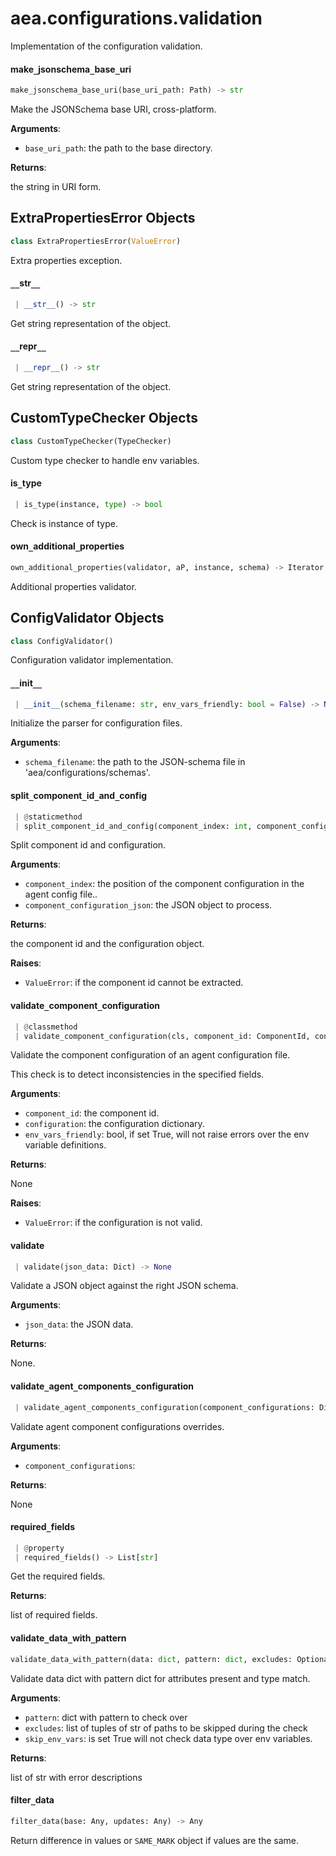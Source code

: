<a name="aea.configurations.validation"></a>
# aea.configurations.validation

Implementation of the configuration validation.

<a name="aea.configurations.validation.make_jsonschema_base_uri"></a>
#### make`_`jsonschema`_`base`_`uri

```python
make_jsonschema_base_uri(base_uri_path: Path) -> str
```

Make the JSONSchema base URI, cross-platform.

**Arguments**:

- `base_uri_path`: the path to the base directory.

**Returns**:

the string in URI form.

<a name="aea.configurations.validation.ExtraPropertiesError"></a>
## ExtraPropertiesError Objects

```python
class ExtraPropertiesError(ValueError)
```

Extra properties exception.

<a name="aea.configurations.validation.ExtraPropertiesError.__str__"></a>
#### `__`str`__`

```python
 | __str__() -> str
```

Get string representation of the object.

<a name="aea.configurations.validation.ExtraPropertiesError.__repr__"></a>
#### `__`repr`__`

```python
 | __repr__() -> str
```

Get string representation of the object.

<a name="aea.configurations.validation.CustomTypeChecker"></a>
## CustomTypeChecker Objects

```python
class CustomTypeChecker(TypeChecker)
```

Custom type checker to handle env variables.

<a name="aea.configurations.validation.CustomTypeChecker.is_type"></a>
#### is`_`type

```python
 | is_type(instance, type) -> bool
```

Check is instance of type.

<a name="aea.configurations.validation.own_additional_properties"></a>
#### own`_`additional`_`properties

```python
own_additional_properties(validator, aP, instance, schema) -> Iterator
```

Additional properties validator.

<a name="aea.configurations.validation.ConfigValidator"></a>
## ConfigValidator Objects

```python
class ConfigValidator()
```

Configuration validator implementation.

<a name="aea.configurations.validation.ConfigValidator.__init__"></a>
#### `__`init`__`

```python
 | __init__(schema_filename: str, env_vars_friendly: bool = False) -> None
```

Initialize the parser for configuration files.

**Arguments**:

- `schema_filename`: the path to the JSON-schema file in 'aea/configurations/schemas'.

<a name="aea.configurations.validation.ConfigValidator.split_component_id_and_config"></a>
#### split`_`component`_`id`_`and`_`config

```python
 | @staticmethod
 | split_component_id_and_config(component_index: int, component_configuration_json: Dict) -> ComponentId
```

Split component id and configuration.

**Arguments**:

- `component_index`: the position of the component configuration in the agent config file..
- `component_configuration_json`: the JSON object to process.

**Returns**:

the component id and the configuration object.

**Raises**:

- `ValueError`: if the component id cannot be extracted.

<a name="aea.configurations.validation.ConfigValidator.validate_component_configuration"></a>
#### validate`_`component`_`configuration

```python
 | @classmethod
 | validate_component_configuration(cls, component_id: ComponentId, configuration: Dict, env_vars_friendly: bool = False) -> None
```

Validate the component configuration of an agent configuration file.

This check is to detect inconsistencies in the specified fields.

**Arguments**:

- `component_id`: the component id.
- `configuration`: the configuration dictionary.
- `env_vars_friendly`: bool, if set True, will not raise errors over the env variable definitions.

**Returns**:

None

**Raises**:

- `ValueError`: if the configuration is not valid.

<a name="aea.configurations.validation.ConfigValidator.validate"></a>
#### validate

```python
 | validate(json_data: Dict) -> None
```

Validate a JSON object against the right JSON schema.

**Arguments**:

- `json_data`: the JSON data.

**Returns**:

None.

<a name="aea.configurations.validation.ConfigValidator.validate_agent_components_configuration"></a>
#### validate`_`agent`_`components`_`configuration

```python
 | validate_agent_components_configuration(component_configurations: Dict) -> None
```

Validate agent component configurations overrides.

**Arguments**:

- `component_configurations`: 

**Returns**:

None

<a name="aea.configurations.validation.ConfigValidator.required_fields"></a>
#### required`_`fields

```python
 | @property
 | required_fields() -> List[str]
```

Get the required fields.

**Returns**:

list of required fields.

<a name="aea.configurations.validation.validate_data_with_pattern"></a>
#### validate`_`data`_`with`_`pattern

```python
validate_data_with_pattern(data: dict, pattern: dict, excludes: Optional[List[Tuple[str]]] = None, skip_env_vars: bool = False) -> List[str]
```

Validate data dict with pattern dict for attributes present and type match.

**Arguments**:

- `pattern`: dict with pattern to check over
- `excludes`: list of tuples of str of paths to be skipped during the check
- `skip_env_vars`: is set True will not check data type over env variables.

**Returns**:

list of str with error descriptions

<a name="aea.configurations.validation.filter_data"></a>
#### filter`_`data

```python
filter_data(base: Any, updates: Any) -> Any
```

Return difference in values or `SAME_MARK` object if values are the same.

